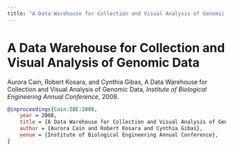 ```yaml
---
title: "A Data Warehouse for Collection and Visual Analysis of Genomic Data"
---
```


# A Data Warehouse for Collection and Visual Analysis of Genomic Data

Aurora Cain, Robert Kosara, and Cynthia Gibas, A Data Warehouse for Collection and Visual Analysis of Genomic Data, _Institute of Biological Engineering Annual Conference_, 2008.


```bibtex
@inproceedings{Cain:IBE:2008,
	year = 2008,
	title = {A Data Warehouse for Collection and Visual Analysis of Genomic Data},
	author = {Aurora Cain and Robert Kosara and Cynthia Gibas},
	venue = {Institute of Biological Engineering Annual Conference},
}
```

